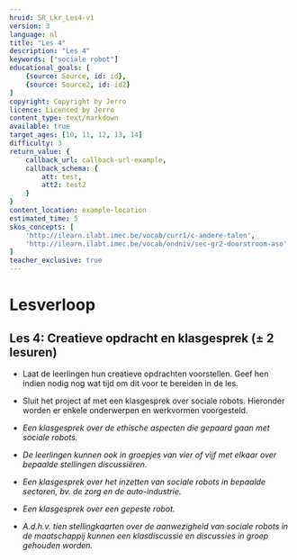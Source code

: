 ```yaml
---
hruid: SR_Lkr_Les4-v1
version: 3
language: nl
title: "Les 4"
description: "Les 4"
keywords: ["sociale robot"]
educational_goals: [
    {source: Source, id: id}, 
    {source: Source2, id: id2}
]
copyright: Copyright by Jerro
licence: Licenced by Jerro
content_type: text/markdown
available: true
target_ages: [10, 11, 12, 13, 14]
difficulty: 3
return_value: {
    callback_url: callback-url-example,
    callback_schema: {
        att: test,
        att2: test2
    }
}
content_location: example-location
estimated_time: 5
skos_concepts: [
    'http://ilearn.ilabt.imec.be/vocab/curr1/c-andere-talen', 
    'http://ilearn.ilabt.imec.be/vocab/ondniv/sec-gr2-doorstroom-aso'
]
teacher_exclusive: true
---
```


# Lesverloop
## Les 4: Creatieve opdracht en klasgesprek (± 2 lesuren)
* Laat de leerlingen hun creatieve opdrachten voorstellen. Geef hen indien nodig nog wat tijd om dit voor te bereiden in de les.

* Sluit het project af met een klasgesprek over sociale robots. Hieronder worden er enkele onderwerpen en werkvormen voorgesteld.

* *Een klasgesprek over de ethische aspecten die gepaard gaan met sociale robots.*

* *De leerlingen kunnen ook in groepjes van vier of vijf met elkaar over bepaalde stellingen discussiëren.*

* *Een klasgesprek over het inzetten van sociale robots in bepaalde sectoren, bv. de zorg en de auto-industrie.*

* *Een klasgesprek over een gepeste robot.*

* *A.d.h.v. tien stellingkaarten over de aanwezigheid van sociale robots in de maatschappij kunnen een klasdiscussie en discussies in groep gehouden worden.*